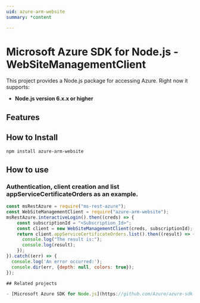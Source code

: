 ```yaml
---
uid: azure-arm-website
summary: *content

---
```

# Microsoft Azure SDK for Node.js - WebSiteManagementClient
This project provides a Node.js package for accessing Azure. Right now it supports:
- **Node.js version 6.x.x or higher**

## Features


## How to Install

```bash
npm install azure-arm-website
```

## How to use

### Authentication, client creation and list appServiceCertificateOrders as an example.

```javascript
const msRestAzure = require("ms-rest-azure");
const WebSiteManagementClient = require("azure-arm-website");
msRestAzure.interactiveLogin().then((creds) => {
    const subscriptionId = "<Subscription_Id>";
    const client = new WebSiteManagementClient(creds, subscriptionId);
    return client.appServiceCertificateOrders.list().then((result) => {
      console.log("The result is:");
      console.log(result);
    });
}).catch((err) => {
  console.log('An error occurred:');
  console.dir(err, {depth: null, colors: true});
});

## Related projects

- [Microsoft Azure SDK for Node.js](https://github.com/Azure/azure-sdk-for-node)
